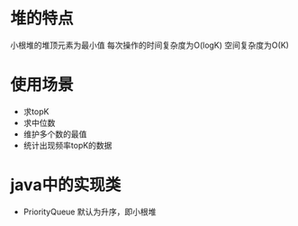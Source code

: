 # 堆的特点
小根堆的堆顶元素为最小值
每次操作的时间复杂度为O(logK)
空间复杂度为O(K)

# 使用场景
- 求topK
- 求中位数
- 维护多个数的最值
- 统计出现频率topK的数据

# java中的实现类
- PriorityQueue 默认为升序，即小根堆




